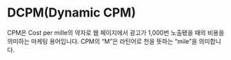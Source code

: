 # DCPM(Dynamic CPM)

CPM은 Cost per mille의 약자로 웹 페이지에서 광고가 1,000번 노출됐을 때의 비용을 의미하는 마케팅 용어입니다. CPM의 “M”은 라틴어로 천을 뜻하는 “mile”을 의미합니다.



